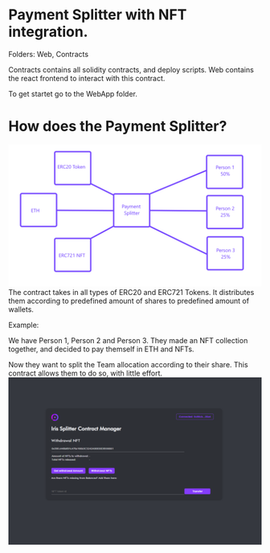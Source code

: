 # Payment Splitter with NFT integration.

Folders: Web, Contracts

Contracts contains all solidity contracts, and deploy scripts.
Web contains the react frontend to interact with this contract.

To get startet go to the WebApp folder.

# How does the Payment Splitter?
![Screenshot](SplitterContract.png)
The contract takes in all types of ERC20 and ERC721 Tokens. 
It distributes them according to predefined amount of shares to predefined amount of wallets.

Example:

We have Person 1, Person 2 and Person 3. They made an NFT collection together, and decided to pay themself in ETH and NFTs.

Now they want to split the Team allocation according to their share. This contract allows them to do so, with little effort.
![Screenshot](Screenshot.png)